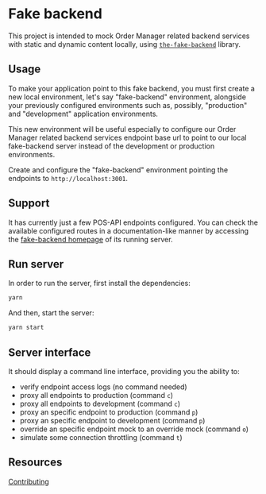 # Fake backend

This project is intended to mock Order Manager related backend services with static and dynamic content locally, using [`the-fake-backend`](https://github.com/rhberro/the-fake-backend) library.

## Usage

To make your application point to this fake backend, you must first create a new local environment, let's say "fake-backend" environment, alongside your previously configured environments such as, possibly, "production" and "development" application environments.

This new environment will be useful especially to configure our Order Manager related backend services endpoint base url to point to our local fake-backend server instead of the development or production environments.

Create and configure the "fake-backend" environment pointing the endpoints to `http://localhost:3001`.

## Support

It has currently just a few POS-API endpoints configured. You can check the available configured routes in a documentation-like manner by accessing the [fake-backend homepage](http://localhost:3001) of its running server.

## Run server

In order to run the server, first install the dependencies:

```sh
yarn
```

And then, start the server:

```sh
yarn start
```

## Server interface

It should display a command line interface, providing you the ability to:

- verify endpoint access logs (no command needed)
- proxy all endpoints to production (command `c`)
- proxy all endpoints to development (command `c`)
- proxy an specific endpoint to production (command `p`)
- proxy an specific endpoint to development (command `p`)
- override an specific endpoint mock to an override mock (command `o`)
- simulate some connection throttling (command `t`)

## Resources

[Contributing](CONTRIBUTING.md)
